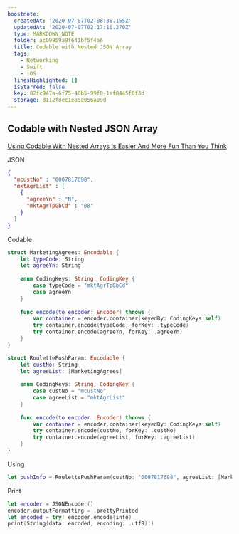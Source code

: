 ```yaml
---
boostnote:
  createdAt: '2020-07-07T02:08:30.155Z'
  updatedAt: '2020-07-07T02:17:16.270Z'
  type: MARKDOWN_NOTE
  folder: ac09959a9f641bf5f4a6
  title: Codable with Nested JSON Array
  tags:
    - Networking
    - Swift
    - iOS
  linesHighlighted: []
  isStarred: false
  key: 82fc947a-6f75-40b5-99f0-1af8445f0f3d
  storage: d112f8ec1e85e056a09d
---
```


Codable with Nested JSON Array
---
[Using Codable With Nested Arrays Is Easier And More Fun Than You Think](https://medium.com/@nictheawesome/using-codable-with-nested-objects-is-easier-and-more-fun-than-you-think-8c9edfa29ed7)

JSON
```json
{
  "mcustNo" : "0007817698",
  "mktAgrList" : [
    {
      "agreeYn" : "N",
      "mktAgrTpGbCd" : "08"
    }
  ]
}
```

Codable
```swift
struct MarketingAgrees: Encodable {
    let typeCode: String
    let agreeYn: String
    
    enum CodingKeys: String, CodingKey {
        case typeCode = "mktAgrTpGbCd"
        case agreeYn
    }
    
    func encode(to encoder: Encoder) throws {
        var container = encoder.container(keyedBy: CodingKeys.self)
        try container.encode(typeCode, forKey: .typeCode)
        try container.encode(agreeYn, forKey: .agreeYn)
    }
}

struct RoulettePushParam: Encodable {
    let custNo: String
    let agreeList: [MarketingAgrees]
    
    enum CodingKeys: String, CodingKey {
        case custNo = "mcustNo"
        case agreeList = "mktAgrList"
    }
    
    func encode(to encoder: Encoder) throws {
        var container = encoder.container(keyedBy: CodingKeys.self)
        try container.encode(custNo, forKey: .custNo)
        try container.encode(agreeList, forKey: .agreeList)
    }
}
```

Using
```swift
let pushInfo = RoulettePushParam(custNo: "0007817698", agreeList: [MarketingAgrees(typeCode: "08", agreeYn: isAgreeString)])
```

Print
```swift
let encoder = JSONEncoder()
encoder.outputFormatting = .prettyPrinted
let encoded = try! encoder.encode(info)
print(String(data: encoded, encoding: .utf8)!)
```